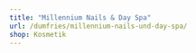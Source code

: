 ```yaml
---
title: "Millennium Nails & Day Spa"
url: /dumfries/millennium-nails-und-day-spa/
shop: Kosmetik
---
```

